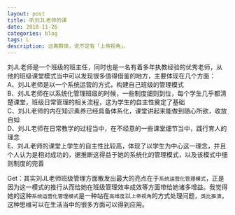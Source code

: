 ```yaml
---
layout: post
title: 听刘JL老师的课
date: 2018-11-26
categories: blog
tags: L
description: 远离群体，说不定有「上帝视角」。
---
```

刘JL老师是一个班级的班主任，同时也是一名有着多年执教经验的优秀老师，从他的班级课堂模式当中可以发现很多值得借鉴的地方，主要体现在几个方面：  
A、刘JL老师是以一个系统运营的方式，构建自己班级的管理模式  
B、刘JL老师在以系统化管理班级的时候，一些制度细则到位，每个学生几乎都清楚课堂，班级日常管理的相关流程，这为学生的自主性奠定了基础    
C、刘JL老师的内在知识素养已经具备体系化，课堂讲起来能做到随心所欲，收放自如  
D、刘JL老师在日常教学的过程当中，在不经意的一些课堂细节当中，践行育人的理念  
E、刘JL老师的课堂上学生的自主性比较高，体现了以学生为中心这一理念，并且个人认为是相对成功的，据推断这得益于她的系统化的管理模式，以及该模式中细则制度的完善  

Get：其实刘JL老师班级管理方面散发出最大的亮点在于`系统运营化管理模式`，正是因为这一模式的推行从而给她在班级管理效率成效等方面带给她诸多增益。我觉得她的这种`系统运营化管理模式`是一种站在`高维度`以`上帝视角`的方式处理问题，`类比推演`，这种思维可以在生活当中的很多方面可以得到应用。
